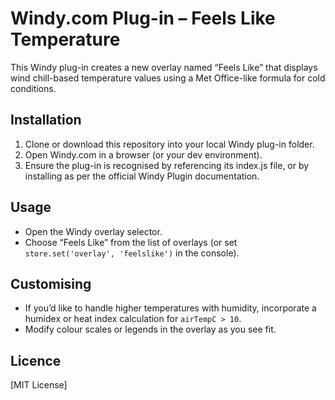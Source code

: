 # Windy.com Plug-in – Feels Like Temperature

This Windy plug-in creates a new overlay named “Feels Like” that displays wind chill-based temperature values using a Met Office-like formula for cold conditions.

## Installation

1. Clone or download this repository into your local Windy plug-in folder.
2. Open Windy.com in a browser (or your dev environment).
3. Ensure the plug-in is recognised by referencing its index.js file, or by installing as per the official Windy Plugin documentation.

## Usage

- Open the Windy overlay selector.
- Choose “Feels Like” from the list of overlays (or set `store.set('overlay', 'feelslike')` in the console).

## Customising

- If you’d like to handle higher temperatures with humidity, incorporate a humidex or heat index calculation for `airTempC > 10`.
- Modify colour scales or legends in the overlay as you see fit.

## Licence

[MIT License]
